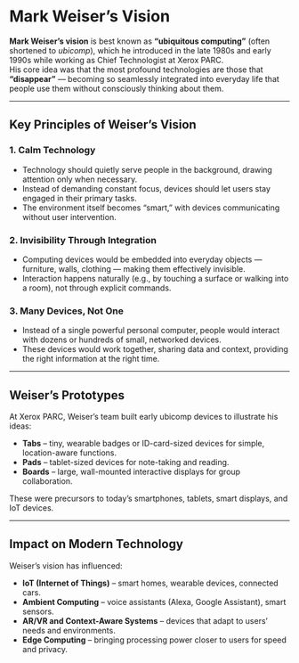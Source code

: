 # Mark Weiser’s Vision

**Mark Weiser’s vision** is best known as **“ubiquitous computing”** (often shortened to *ubicomp*), which he introduced in the late 1980s and early 1990s while working as Chief Technologist at Xerox PARC.  
His core idea was that the most profound technologies are those that **“disappear”** — becoming so seamlessly integrated into everyday life that people use them without consciously thinking about them.

---

## Key Principles of Weiser’s Vision

### 1. Calm Technology
- Technology should quietly serve people in the background, drawing attention only when necessary.
- Instead of demanding constant focus, devices should let users stay engaged in their primary tasks.
- The environment itself becomes “smart,” with devices communicating without user intervention.

### 2. Invisibility Through Integration
- Computing devices would be embedded into everyday objects — furniture, walls, clothing — making them effectively invisible.
- Interaction happens naturally (e.g., by touching a surface or walking into a room), not through explicit commands.

### 3. Many Devices, Not One
- Instead of a single powerful personal computer, people would interact with dozens or hundreds of small, networked devices.
- These devices would work together, sharing data and context, providing the right information at the right time.

---

## Weiser’s Prototypes

At Xerox PARC, Weiser’s team built early ubicomp devices to illustrate his ideas:
- **Tabs** – tiny, wearable badges or ID-card-sized devices for simple, location-aware functions.
- **Pads** – tablet-sized devices for note-taking and reading.
- **Boards** – large, wall-mounted interactive displays for group collaboration.

These were precursors to today’s smartphones, tablets, smart displays, and IoT devices.

---

## Impact on Modern Technology

Weiser’s vision has influenced:
- **IoT (Internet of Things)** – smart homes, wearable devices, connected cars.
- **Ambient Computing** – voice assistants (Alexa, Google Assistant), smart sensors.
- **AR/VR and Context-Aware Systems** – devices that adapt to users’ needs and environments.
- **Edge Computing** – bringing processing power closer to users for speed and privacy.
